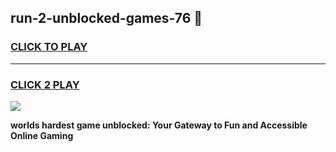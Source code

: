
## run-2-unblocked-games-76 👋
<h3>
<a href="https://premium.freeplayer.one?title=run-2-unblocked-games-76&ref=14F">CLICK TO PLAY</a></h3>
<hr>

<h3>
<a href="https://premium.freeplayer.one?title=run-2-unblocked-games-76&ref=14F">CLICK 2 PLAY</a>
  
</h3>

<a href="https://premium.freeplayer.one?title=run-2-unblocked-games-76&ref=12F/"><img src="https://clearcache.store/games.png"></a>


**worlds hardest game unblocked: Your Gateway to Fun and Accessible Online Gaming**

